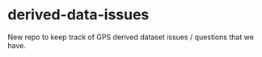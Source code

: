 # derived-data-issues
New repo to keep track of GPS derived dataset issues / questions that we have. 
